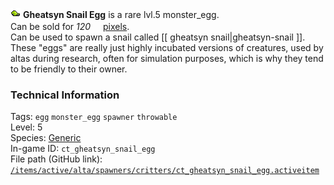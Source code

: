 ![ ](https://raw.githubusercontent.com/Ceterai/Enternia/main/items/active/alta/spawners/critters/ct_gheatsyn_snail_egg.png) **Gheatsyn Snail Egg** is a rare lvl.5 monster_egg.  
Can be sold for *120* <img src="https://starbounder.org/mediawiki/images/2/21/Pixel.png" width="12" height="16"/> [pixels](https://starbounder.org/Pixel).  
Can be used to spawn a snail called [[ gheatsyn snail|gheatsyn-snail ]].  
These "eggs" are really just highly incubated versions of creatures, used by altas during research, often for simulation purposes, which is why they tend to be friendly to their owner.

### Technical Information

Tags: `egg` `monster_egg` `spawner` `throwable`  
Level: 5  
Species: [Generic](https://starbounder.org/Perfectly_Generic_Item)  
In-game ID: `ct_gheatsyn_snail_egg`  
File path (GitHub link): [`/items/active/alta/spawners/critters/ct_gheatsyn_snail_egg.activeitem`](https://github.com/Ceterai/Enternia/blob/main/items/active/alta/spawners/critters/ct_gheatsyn_snail_egg.activeitem)
